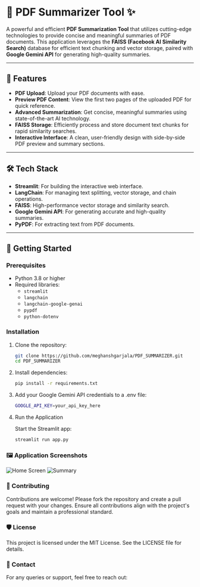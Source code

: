 # 📄 PDF Summarizer Tool ✨

A powerful and efficient **PDF Summarization Tool** that utilizes cutting-edge technologies to provide concise and meaningful summaries of PDF documents. This application leverages the **FAISS (Facebook AI Similarity Search)** database for efficient text chunking and vector storage, paired with **Google Gemini API** for generating high-quality summaries.

---

## 🌟 Features
- **PDF Upload**: Upload your PDF documents with ease.
- **Preview PDF Content**: View the first two pages of the uploaded PDF for quick reference.
- **Advanced Summarization**: Get concise, meaningful summaries using state-of-the-art AI technology.
- **FAISS Storage**: Efficiently process and store document text chunks for rapid similarity searches.
- **Interactive Interface**: A clean, user-friendly design with side-by-side PDF preview and summary sections.

---

## 🛠️ Tech Stack
- **Streamlit**: For building the interactive web interface.
- **LangChain**: For managing text splitting, vector storage, and chain operations.
- **FAISS**: High-performance vector storage and similarity search.
- **Google Gemini API**: For generating accurate and high-quality summaries.
- **PyPDF**: For extracting text from PDF documents.

---

## 🚀 Getting Started

### Prerequisites
- Python 3.8 or higher
- Required libraries:
  - `streamlit`
  - `langchain`
  - `langchain-google-genai`
  - `pypdf`
  - `python-dotenv`

### Installation
1. Clone the repository:
   ```bash
   git clone https://github.com/meghanshgarjala/PDF_SUMMARIZER.git
   cd PDF_SUMMARIZER

2. Install dependencies:
    ```bash
    pip install -r requirements.txt

3. Add your Google Gemini API credentials to a .env file:
    ```bash
    GOOGLE_API_KEY=your_api_key_here

4. Run the Application

    Start the Streamlit app:
    ```bash
    streamlit run app.py

### 🖼️ Application Screenshots

![Home Screen](1.png)
![Summary](2.png)


### 🤝 Contributing

Contributions are welcome! Please fork the repository and create a pull request with your changes. Ensure all contributions align with the project's goals and maintain a professional standard.

### 🛡️ License

This project is licensed under the MIT License. See the LICENSE file for details.

### 📧 Contact

For any queries or support, feel free to reach out:













